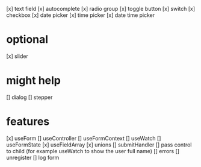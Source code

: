 [x] text field
[x] autocomplete
[x] radio group
[x] toggle button
[x] switch
[x] checkbox
[x] date picker
[x] time picker
[x] date time picker

# optional

[x] slider

# might help

[] dialog
[] stepper

# features

[x] useForm
[] useController
[] useFormContext
[] useWatch
[] useFormState
[x] useFieldArray
[x] unions
[] submitHandler
[] pass control to child (for example useWatch to show the user full name)
[] errors
[] unregister
[] log form
